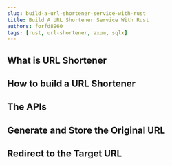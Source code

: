 ```yaml
---
slug: build-a-url-shortener-service-with-rust
title: Build A URL Shortener Service With Rust
authors: forfd8960
tags: [rust, url-shortener, axum, sqlx]
---
```


## What is URL Shortener

## How to build a URL Shortener

## The APIs

## Generate and Store the Original URL

## Redirect to the Target URL
